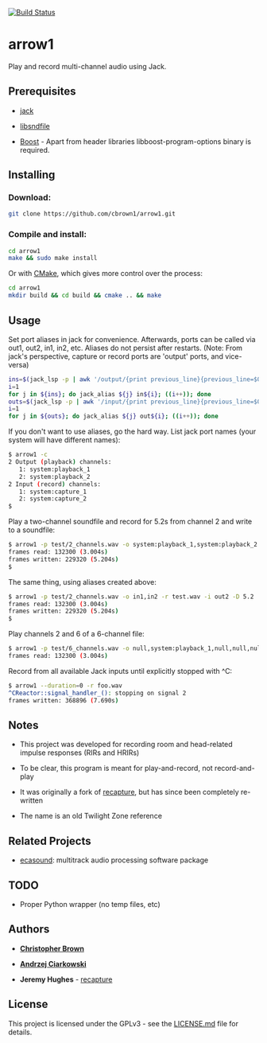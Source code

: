 [![Build Status](https://travis-ci.org/cbrown1/arrow1.svg?branch=master)](https://travis-ci.org/cbrown1/arrow1)

# arrow1

Play and record multi-channel audio using Jack.

## Prerequisites

- [jack](http://jackaudio.org/)

- [libsndfile](http://www.mega-nerd.com/libsndfile/)

- [Boost](https://www.boost.org/) - Apart from header libraries libboost-program-options binary is required.

## Installing

### Download:

```bash
git clone https://github.com/cbrown1/arrow1.git
```

### Compile and install:

```bash
cd arrow1
make && sudo make install
```

Or with [CMake](https://cmake.org/), which gives more control over the process:

```bash
cd arrow1
mkdir build && cd build && cmake .. && make
```

## Usage

Set port aliases in jack for convenience. Afterwards, ports can be called via out1, out2, in1, in2, etc. Aliases do not persist after restarts. (Note: From jack's perspective, capture or record ports are 'output' ports, and vice-versa)

```bash
ins=$(jack_lsp -p | awk '/output/{print previous_line}{previous_line=$0}')
i=1
for j in ${ins}; do jack_alias ${j} in${i}; ((i++)); done
outs=$(jack_lsp -p | awk '/input/{print previous_line}{previous_line=$0}')
i=1
for j in ${outs}; do jack_alias ${j} out${i}; ((i++)); done
```

If you don't want to use aliases, go the hard way. List jack port names (your system will have different names):

```bash
$ arrow1 -c
2 Output (playback) channels:
   1: system:playback_1
   2: system:playback_2
2 Input (record) channels:
   1: system:capture_1
   2: system:capture_2
$
```

Play a two-channel soundfile and record for 5.2s from channel 2 and write to a soundfile:

```bash
$ arrow1 -p test/2_channels.wav -o system:playback_1,system:playback_2 -r test.wav -i system:capture_2 -D 5.2
frames read: 132300 (3.004s)
frames written: 229320 (5.204s)
$
```

The same thing, using aliases created above:

```bash
$ arrow1 -p test/2_channels.wav -o in1,in2 -r test.wav -i out2 -D 5.2
frames read: 132300 (3.004s)
frames written: 229320 (5.204s)
$
```

Play channels 2 and 6 of a 6-channel file:

```bash
$ arrow1 -p test/6_channels.wav -o null,system:playback_1,null,null,null,system:playback_2
frames read: 132300 (3.004s)
```

Record from all available Jack inputs until explicitly stopped with ^C:

```bash
$ arrow1 --duration=0 -r foo.wav
^CReactor::signal_handler_(): stopping on signal 2
frames written: 368896 (7.690s)
```


## Notes

- This project was developed for recording room and head-related impulse responses (RIRs and HRIRs)

- To be clear, this program is meant for play-and-record, not record-and-play

- It was originally a fork of [recapture](https://gist.github.com/jedahu/5028736#file-multichannel-play-record-jack-md), but has since been completely re-written

- The name is an old Twilight Zone reference


## Related Projects

- [ecasound](http://www.eca.cx/ecasound/): multitrack audio processing software package


## TODO

- Proper Python wrapper (no temp files, etc)


## Authors

- [**Christopher Brown**](https://github.com/cbrown1)

- [**Andrzej Ciarkowski**](https://github.com/andrzejc)

- **Jeremy Hughes** - [recapture](https://gist.github.com/jedahu/5028736#file-multichannel-play-record-jack-md)

## License

This project is licensed under the GPLv3 - see the [LICENSE.md](LICENSE.md) file for details.

